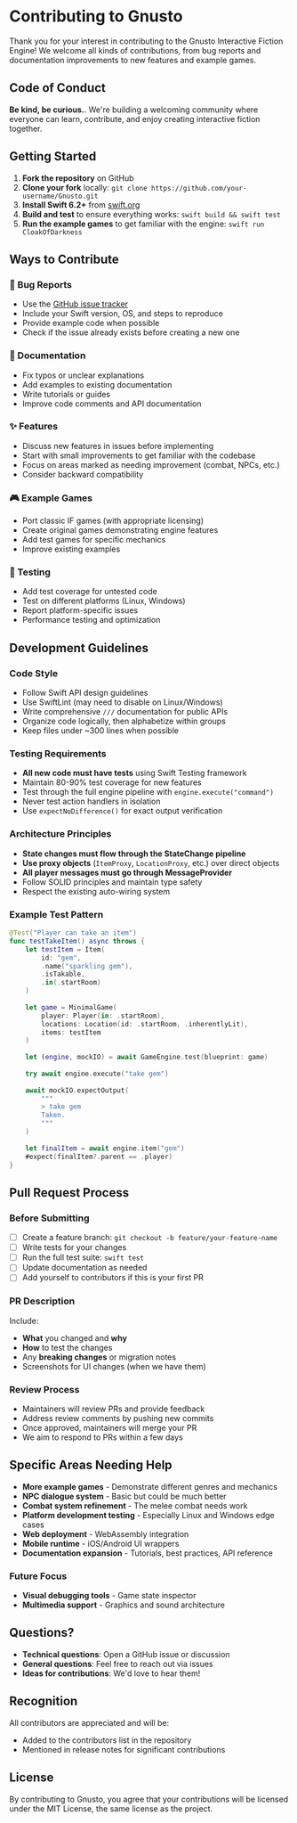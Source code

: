 # Contributing to Gnusto

Thank you for your interest in contributing to the Gnusto Interactive Fiction Engine! We welcome all kinds of contributions, from bug reports and documentation improvements to new features and example games.

## Code of Conduct

**Be kind, be curious.**. We're building a welcoming community where everyone can learn, contribute, and enjoy creating interactive fiction together.

## Getting Started

1. **Fork the repository** on GitHub
2. **Clone your fork** locally: `git clone https://github.com/your-username/Gnusto.git`
3. **Install Swift 6.2+** from [swift.org](https://swift.org/download/)
4. **Build and test** to ensure everything works: `swift build && swift test`
5. **Run the example games** to get familiar with the engine: `swift run CloakOfDarkness`

## Ways to Contribute

### 🐛 Bug Reports
- Use the [GitHub issue tracker](https://github.com/samadhiBot/Gnusto/issues)
- Include your Swift version, OS, and steps to reproduce
- Provide example code when possible
- Check if the issue already exists before creating a new one

### 📖 Documentation
- Fix typos or unclear explanations
- Add examples to existing documentation
- Write tutorials or guides
- Improve code comments and API documentation

### ✨ Features
- Discuss new features in issues before implementing
- Start with small improvements to get familiar with the codebase
- Focus on areas marked as needing improvement (combat, NPCs, etc.)
- Consider backward compatibility

### 🎮 Example Games
- Port classic IF games (with appropriate licensing)
- Create original games demonstrating engine features
- Add test games for specific mechanics
- Improve existing examples

### 🧪 Testing
- Add test coverage for untested code
- Test on different platforms (Linux, Windows)
- Report platform-specific issues
- Performance testing and optimization

## Development Guidelines

### Code Style
- Follow Swift API design guidelines
- Use SwiftLint (may need to disable on Linux/Windows)
- Write comprehensive `///` documentation for public APIs
- Organize code logically, then alphabetize within groups
- Keep files under ~300 lines when possible

### Testing Requirements
- **All new code must have tests** using Swift Testing framework
- Maintain 80-90% test coverage for new features
- Test through the full engine pipeline with `engine.execute("command")`
- Never test action handlers in isolation
- Use `expectNoDifference()` for exact output verification

### Architecture Principles
- **State changes must flow through the StateChange pipeline**
- **Use proxy objects** (`ItemProxy`, `LocationProxy`, etc.) over direct objects
- **All player messages must go through MessageProvider**
- Follow SOLID principles and maintain type safety
- Respect the existing auto-wiring system

### Example Test Pattern
```swift
@Test("Player can take an item")
func testTakeItem() async throws {
    let testItem = Item(
        id: "gem",
        .name("sparkling gem"),
        .isTakable,
        .in(.startRoom)
    )
    
    let game = MinimalGame(
        player: Player(in: .startRoom),
        locations: Location(id: .startRoom, .inherentlyLit),
        items: testItem
    )
    
    let (engine, mockIO) = await GameEngine.test(blueprint: game)
    
    try await engine.execute("take gem")
    
    await mockIO.expectOutput(
        """
        > take gem
        Taken.
        """
    )
    
    let finalItem = await engine.item("gem")
    #expect(finalItem?.parent == .player)
}
```

## Pull Request Process

### Before Submitting
- [ ] Create a feature branch: `git checkout -b feature/your-feature-name`
- [ ] Write tests for your changes
- [ ] Run the full test suite: `swift test`
- [ ] Update documentation as needed
- [ ] Add yourself to contributors if this is your first PR

### PR Description
Include:
- **What** you changed and **why**
- **How** to test the changes
- Any **breaking changes** or migration notes
- Screenshots for UI changes (when we have them)

### Review Process
- Maintainers will review PRs and provide feedback
- Address review comments by pushing new commits
- Once approved, maintainers will merge your PR
- We aim to respond to PRs within a few days

## Specific Areas Needing Help

- **More example games** - Demonstrate different genres and mechanics
- **NPC dialogue system** - Basic but could be much better
- **Combat system refinement** - The melee combat needs work
- **Platform development testing** - Especially Linux and Windows edge cases
- **Web deployment** - WebAssembly integration
- **Mobile runtime** - iOS/Android UI wrappers
- **Documentation expansion** - Tutorials, best practices, API reference

### Future Focus
- **Visual debugging tools** - Game state inspector
- **Multimedia support** - Graphics and sound architecture

## Questions?

- **Technical questions**: Open a GitHub issue or discussion
- **General questions**: Feel free to reach out via issues
- **Ideas for contributions**: We'd love to hear them!

## Recognition

All contributors are appreciated and will be:
- Added to the contributors list in the repository
- Mentioned in release notes for significant contributions

## License

By contributing to Gnusto, you agree that your contributions will be licensed under the MIT License, the same license as the project.

